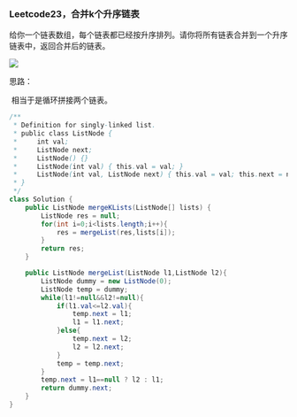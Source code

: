 ### Leetcode23，合并k个升序链表

​		给你一个链表数组，每个链表都已经按升序排列。请你将所有链表合并到一个升序链表中，返回合并后的链表。

![](https://img-blog.csdnimg.cn/c3c77d63fdff48b6aa171d76385fef1b.jpg?x-oss-process=image/watermark,type_ZHJvaWRzYW5zZmFsbGJhY2s,shadow_50,text_Q1NETiBAdG9tY2F0MzMzMzMz,size_20,color_FFFFFF,t_70,g_se,x_16#pic_center)

思路：

​	相当于是循环拼接两个链表。

```java
/**
 * Definition for singly-linked list.
 * public class ListNode {
 *     int val;
 *     ListNode next;
 *     ListNode() {}
 *     ListNode(int val) { this.val = val; }
 *     ListNode(int val, ListNode next) { this.val = val; this.next = next; }
 * }
 */
class Solution {
    public ListNode mergeKLists(ListNode[] lists) {
        ListNode res = null;
        for(int i=0;i<lists.length;i++){
            res = mergeList(res,lists[i]);
        }
        return res;
    }

    public ListNode mergeList(ListNode l1,ListNode l2){
        ListNode dummy = new ListNode(0);
        ListNode temp = dummy;
        while(l1!=null&&l2!=null){
            if(l1.val<=l2.val){
                temp.next = l1;
                l1 = l1.next;
            }else{
                temp.next = l2;
                l2 = l2.next;
            }
            temp = temp.next;
        }
        temp.next = l1==null ? l2 : l1;
        return dummy.next;
    }
}
```

